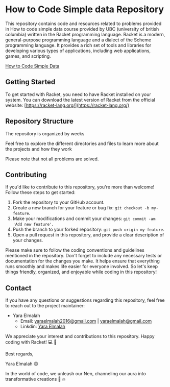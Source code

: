 # How to Code Simple data Repository

This repository contains code and resources related to problems provided in How to code simple data course provided by UBC (university of british columbia) written in the Racket programming language. Racket is a modern, general-purpose programming language and a dialect of the Scheme programming language. It provides a rich set of tools and libraries for developing various types of applications, including web applications, games, and scripting.

[How to Code Simple Data](https://www.edx.org/course/how-to-code-simple-data)
## Getting Started

To get started with Racket, you need to have Racket installed on your system. You can download the latest version of Racket from the official website: [https://racket-lang.org/](https://racket-lang.org/)

## Repository Structure

The repository is organized by weeks

Feel free to explore the different directories and files to learn more about the projects and how they work

Please note that not all problems are solved.

## Contributing

If you'd like to contribute to this repository, you're more than welcome! Follow these steps to get started:

1. Fork the repository to your GitHub account.
2. Create a new branch for your feature or bug fix: `git checkout -b my-feature`.
3. Make your modifications and commit your changes: `git commit -am 'Add new feature'`.
4. Push the branch to your forked repository: `git push origin my-feature`.
5. Open a pull request in this repository, and provide a clear description of your changes.

Please make sure to follow the coding conventions and guidelines mentioned in the repository. Don't forget to include any necessary tests or documentation for the changes you make. It helps ensure that everything runs smoothly and makes life easier for everyone involved. So let's keep things friendly, organized, and enjoyable while coding in this repository!


## Contact

If you have any questions or suggestions regarding this repository, feel free to reach out to the project maintainer:

- Yara Elmalah
  - Email: yaraelmalah2016@gmail.com | yaraelmalah@gmail.com
  - Linkdin: [Yara Elmalah](https://www.linkedin.com/in/yara-elmalah/)

We appreciate your interest and contributions to this repository. Happy coding with Racket! :computer: :clinking_glasses:


Best regards,

Yara Elmalah 😊

In the world of code, we unleash our Nen, channeling our aura into transformative creations :sauropod: :fire:	



